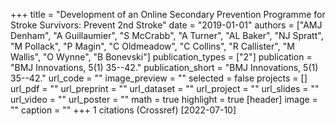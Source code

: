 +++
title = "Development of an Online Secondary Prevention Programme for Stroke Survivors: Prevent 2nd Stroke"
date = "2019-01-01"
authors = ["AMJ Denham", "A Guillaumier", "S McCrabb", "A Turner", "AL Baker", "NJ Spratt", "M Pollack", "P Magin", "C Oldmeadow", "C Collins", "R Callister", "M Wallis", "O Wynne", "B Bonevski"]
publication_types = ["2"]
publication = "BMJ Innovations, 5(1) 35--42."
publication_short = "BMJ Innovations, 5(1) 35--42."
url_code = ""
image_preview = ""
selected = false
projects = []
url_pdf = ""
url_preprint = ""
url_dataset = ""
url_project = ""
url_slides = ""
url_video = ""
url_poster = ""
math = true
highlight = true
[header]
image = ""
caption = ""
+++
1 citations (Crossref) [2022-07-10]
